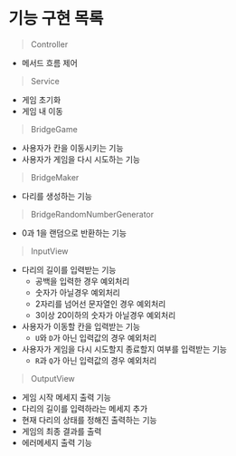 # 기능 구현 목록

> Controller
- 메서드 흐름 제어
> Service
- 게임 초기화
- 게임 내 이동
> BridgeGame
- 사용자가 칸을 이동시키는 기능
- 사용자가 게임을 다시 시도하는 기능
> BridgeMaker
- 다리를 생성하는 기능
> BridgeRandomNumberGenerator
- 0과 1을 랜덤으로 반환하는 기능
> InputView
- 다리의 길이를 입력받는 기능
    - 공백을 입력한 경우 예외처리
    - 숫자가 아닐경우 예외처리
    - 2자리를 넘어선 문자열인 경우 예외처리
    - 3이상 20이하의 숫자가 아닐경우 예외처리
- 사용자가 이동할 칸을 입력받는 기능
  - `U`와 `D`가 아닌 입력값의 경우 예외처리
- 사용자가 게임을 다시 시도할지 종료할지 여부를 입력받는 기능
  - `R`과 `Q`가 아닌 입력값의 경우 예외처리
> OutputView
- 게임 시작 메세지 출력 기능
- 다리의 길이를 입력하라는 메세지 추가
- 현재 다리의 상태를 정해진 출력하는 기능
- 게임의 최종 결과를 출력
- 에러메세지 출력 기능